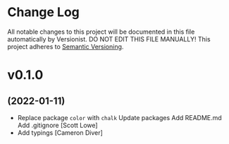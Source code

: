 # Change Log

All notable changes to this project will be documented in this file
automatically by Versionist. DO NOT EDIT THIS FILE MANUALLY!
This project adheres to [Semantic Versioning](http://semver.org/).

# v0.1.0
## (2022-01-11)

* Replace package `color` with `chalk` Update packages Add README.md Add .gitignore [Scott Lowe]
* Add typings [Cameron Diver]
